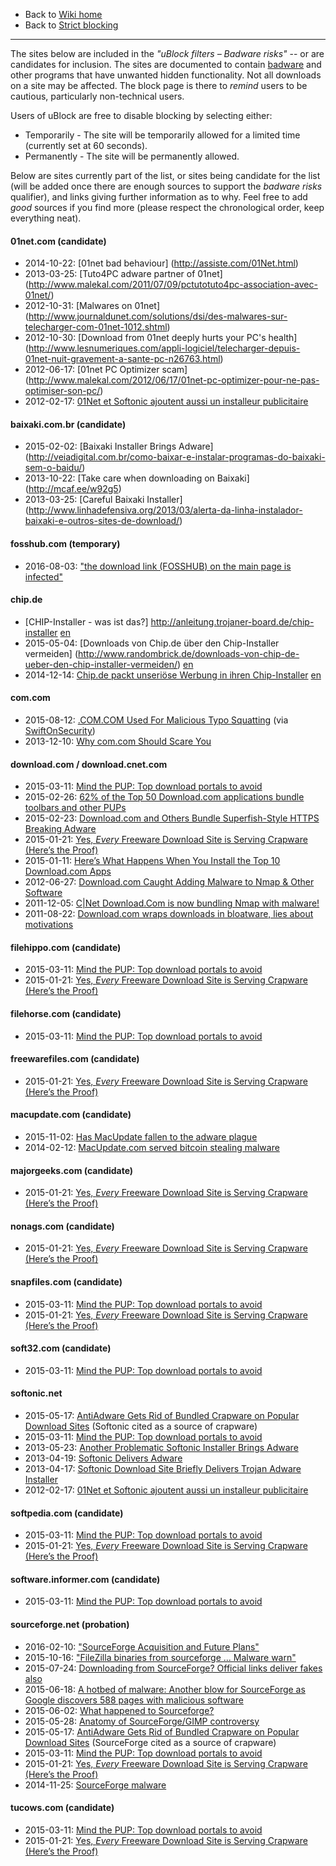 - Back to [Wiki home](https://github.com/gorhill/uBlock/wiki)
- Back to [Strict blocking](https://github.com/gorhill/uBlock/wiki/Strict-blocking)

***

The sites below are included in the _"uBlock filters – Badware risks"_ -- or are candidates for inclusion. The sites are documented to contain [badware](https://en.wikipedia.org/wiki/StopBadware#Defining_.22badware.22) and other programs that have unwanted hidden functionality. Not all downloads on a site may be affected. The block page is there to _remind_ users to be cautious, particularly non-technical users.

Users of uBlock are free to disable blocking by selecting either:
- Temporarily - The site will be temporarily allowed for a limited time (currently set at 60 seconds).
- Permanently - The site will be permanently allowed.

Below are sites currently part of the list, or sites being candidate for the list (will be added once there are enough sources to support the _badware risks_ qualifier), and links giving further information as to why. Feel free to add _good_ sources if you find more (please respect the chronological order, keep everything neat).

#### 01net.com (candidate)
- 2014-10-22: [01net bad behaviour] (http://assiste.com/01Net.html)
- 2013-03-25: [Tuto4PC adware partner of 01net] (http://www.malekal.com/2011/07/09/pctutotuto4pc-association-avec-01net/)
- 2012-10-31: [Malwares on 01net] (http://www.journaldunet.com/solutions/dsi/des-malwares-sur-telecharger-com-01net-1012.shtml)
- 2012-10-30: [Download from 01net deeply hurts your PC's health] (http://www.lesnumeriques.com/appli-logiciel/telecharger-depuis-01net-nuit-gravement-a-sante-pc-n26763.html)
- 2012-06-17: [01net PC Optimizer scam] (http://www.malekal.com/2012/06/17/01net-pc-optimizer-pour-ne-pas-optimiser-son-pc/)
- 2012-02-17: [01Net et Softonic ajoutent aussi un installeur publicitaire](http://neosting.net/logiciels/01net-et-softonic-ajoutent-aussi-un-installeur-publicitaire.html)

#### baixaki.com.br (candidate)
- 2015-02-02: [Baixaki Installer Brings Adware] (http://veiadigital.com.br/como-baixar-e-instalar-programas-do-baixaki-sem-o-baidu/)
- 2013-10-22: [Take care when downloading on Baixaki] (http://mcaf.ee/w92g5)
- 2013-03-25: [Careful Baixaki Installer] (http://www.linhadefensiva.org/2013/03/alerta-da-linha-instalador-baixaki-e-outros-sites-de-download/)

#### fosshub.com (temporary)
- 2016-08-03: ["the download link (FOSSHUB) on the main page is infected"](http://www.classicshell.net/forum/viewtopic.php?f=12&t=6434#p27960)

#### chip.de
- [CHIP-Installer - was ist das?] http://anleitung.trojaner-board.de/chip-installer [en](https://translate.google.de/translate?sl=de&tl=en&js=y&prev=_t&hl=de&ie=UTF-8&u=http%3A%2F%2Fanleitung.trojaner-board.de%2Fchip-installer&edit-text=&act=url)
- 2015-05-04: [Downloads von Chip.de über den Chip-Installer vermeiden] (http://www.randombrick.de/downloads-von-chip-de-ueber-den-chip-installer-vermeiden/) [en](https://translate.google.de/translate?hl=de&sl=de&tl=en&u=http%3A%2F%2Fwww.randombrick.de%2Fdownloads-von-chip-de-ueber-den-chip-installer-vermeiden%2F)
- 2014-12-14: [Chip.de packt unseriöse Werbung in ihren Chip-Installer](http://www.1337core.de/chip-packt-unserioese-werbung-in-ihren-chip-installer/) [en](https://translate.google.de/translate?hl=de&sl=de&tl=en&u=http%3A%2F%2Fwww.randombrick.de%2Fdownloads-von-chip-de-ueber-den-chip-installer-vermeiden%2F)

#### com.com
- 2015-08-12: [.COM.COM Used For Malicious Typo Squatting](https://isc.sans.edu/diary/.COM.COM+Used+For+Malicious+Typo+Squatting/20019) (via [SwiftOnSecurity](https://twitter.com/SwiftOnSecurity/status/631972601460494336))
- 2013-12-10: [Why com.com Should Scare You](https://blog.whitehatsec.com/why-com-com-should-scare-you/)


#### download.com / download.cnet.com

- 2015-03-11: [Mind the PUP: Top download portals to avoid](http://blog.emsisoft.com/2015/03/11/mind-the-pup-top-download-portals-to-avoid/)
- 2015-02-26: [62% of the Top 50 Download.com applications bundle toolbars and other PUPs](http://blog.emsisoft.com/2015/02/26/62-of-the-top-50-download-com-applications-bundle-toolbars-and-other-pups/)
- 2015-02-23: [Download.com and Others Bundle Superfish-Style HTTPS Breaking Adware](http://www.howtogeek.com/210265/download.com-and-others-bundle-superfish-style-https-breaking-adware/)
- 2015-01-21: [Yes, _Every_ Freeware Download Site is Serving Crapware (Here’s the Proof)](http://www.howtogeek.com/207692/yes-every-freeware-download-site-is-serving-crapware-heres-the-proof/)
- 2015-01-11: [Here’s What Happens When You Install the Top 10 Download.com Apps](http://www.howtogeek.com/198622/heres-what-happens-when-you-install-the-top-10-download.com-apps/)
- 2012-06-27: [Download.com Caught Adding Malware to Nmap & Other Software](http://insecure.org/news/download-com-fiasco.html)
- 2011-12-05: [C|Net Download.Com is now bundling Nmap with malware!](http://seclists.org/nmap-announce/2011/5)
- 2011-08-22: [Download.com wraps downloads in bloatware, lies about motivations](http://www.extremetech.com/computing/93504-download-com-wraps-downloads-in-bloatware-lies-about-motivations)

#### filehippo.com (candidate)

- 2015-03-11: [Mind the PUP: Top download portals to avoid](http://blog.emsisoft.com/2015/03/11/mind-the-pup-top-download-portals-to-avoid/)
- 2015-01-21: [Yes, _Every_ Freeware Download Site is Serving Crapware (Here’s the Proof)](http://www.howtogeek.com/207692/yes-every-freeware-download-site-is-serving-crapware-heres-the-proof/)

#### filehorse.com (candidate)

- 2015-03-11: [Mind the PUP: Top download portals to avoid](http://blog.emsisoft.com/2015/03/11/mind-the-pup-top-download-portals-to-avoid/)

#### freewarefiles.com (candidate)

- 2015-01-21: [Yes, _Every_ Freeware Download Site is Serving Crapware (Here’s the Proof)](http://www.howtogeek.com/207692/yes-every-freeware-download-site-is-serving-crapware-heres-the-proof/)

#### macupdate.com (candidate)
- 2015-11-02: [Has MacUpdate fallen to the adware plague](https://blog.malwarebytes.org/news/2015/11/has-macupdate-fallen-to-the-adware-plague/)
- 2014-02-12: [MacUpdate.com served bitcoin stealing malware](http://www.tripwire.com/state-of-security/latest-security-news/download-com-macupdate-com-served-bitcoin-stealing-malware/)

#### majorgeeks.com (candidate)

- 2015-01-21: [Yes, _Every_ Freeware Download Site is Serving Crapware (Here’s the Proof)](http://www.howtogeek.com/207692/yes-every-freeware-download-site-is-serving-crapware-heres-the-proof/)

#### nonags.com (candidate)

- 2015-01-21: [Yes, _Every_ Freeware Download Site is Serving Crapware (Here’s the Proof)](http://www.howtogeek.com/207692/yes-every-freeware-download-site-is-serving-crapware-heres-the-proof/)

#### snapfiles.com (candidate)

- 2015-03-11: [Mind the PUP: Top download portals to avoid](http://blog.emsisoft.com/2015/03/11/mind-the-pup-top-download-portals-to-avoid/)
- 2015-01-21: [Yes, _Every_ Freeware Download Site is Serving Crapware (Here’s the Proof)](http://www.howtogeek.com/207692/yes-every-freeware-download-site-is-serving-crapware-heres-the-proof/)

#### soft32.com (candidate)

- 2015-03-11: [Mind the PUP: Top download portals to avoid](http://blog.emsisoft.com/2015/03/11/mind-the-pup-top-download-portals-to-avoid/)

#### softonic.net

- 2015-05-17: [AntiAdware Gets Rid of Bundled Crapware on Popular Download Sites](http://lifehacker.com/antiadware-gets-rid-of-bundled-crapware-on-popular-down-1702818594) (Softonic cited as a source of crapware)
- 2015-03-11: [Mind the PUP: Top download portals to avoid](http://blog.emsisoft.com/2015/03/11/mind-the-pup-top-download-portals-to-avoid/)
- 2013-05-23: [Another Problematic Softonic Installer Brings Adware](http://www.intego.com/mac-security-blog/another-problematic-softonic-installer-brings-adware/)
- 2013-04-19: [Softonic Delivers Adware](http://www.esecurityplanet.com/malware/softonic-delivers-adware.html)
- 2013-04-17: [Softonic Download Site Briefly Delivers Trojan Adware Installer](http://www.intego.com/mac-security-blog/softonic-download-site-briefly-delivers-trojan-adware-installer/)
- 2012-02-17: [01Net et Softonic ajoutent aussi un installeur publicitaire](http://neosting.net/logiciels/01net-et-softonic-ajoutent-aussi-un-installeur-publicitaire.html)

#### softpedia.com (candidate)

- 2015-03-11: [Mind the PUP: Top download portals to avoid](http://blog.emsisoft.com/2015/03/11/mind-the-pup-top-download-portals-to-avoid/)
- 2015-01-21: [Yes, _Every_ Freeware Download Site is Serving Crapware (Here’s the Proof)](http://www.howtogeek.com/207692/yes-every-freeware-download-site-is-serving-crapware-heres-the-proof/)

#### software.informer.com (candidate)

- 2015-03-11: [Mind the PUP: Top download portals to avoid](http://blog.emsisoft.com/2015/03/11/mind-the-pup-top-download-portals-to-avoid/)

#### sourceforge.net (probation)

- 2016-02-10: ["SourceForge Acquisition and Future Plans"](https://sourceforge.net/blog/sourceforge-acquisition-and-future-plans/)
- 2015-10-16: ["FileZilla binaries from sourceforge ... Malware warn"](https://twitter.com/codinghorror/status/655119643216973825)
- 2015-07-24: [Downloading from SourceForge? Official links deliver fakes also](http://www.myce.com/news/downloading-from-sourceforge-official-links-deliver-fakes-also-76749/)
- 2015-06-18: [A hotbed of malware: Another blow for SourceForge as Google discovers 588 pages with malicious software](http://www.information-age.com/industry/software/123459675/hotbed-malware-another-blow-sourceforge-google-discovers-588-pages-malicious-software)
- 2015-06-02: [What happened to Sourceforge?](https://blog.l0cal.com/2015/06/02/what-happened-to-sourceforge/)
- 2015-05-28: [Anatomy of SourceForge/GIMP controversy](http://libregraphicsworld.org/blog/entry/anatomy-of-sourceforge-gimp-controversy)
- 2015-05-17: [AntiAdware Gets Rid of Bundled Crapware on Popular Download Sites](http://lifehacker.com/antiadware-gets-rid-of-bundled-crapware-on-popular-down-1702818594) (SourceForge cited as a source of crapware)
- 2015-03-11: [Mind the PUP: Top download portals to avoid](http://blog.emsisoft.com/2015/03/11/mind-the-pup-top-download-portals-to-avoid/)
- 2015-01-21: [Yes, _Every_ Freeware Download Site is Serving Crapware (Here’s the Proof)](http://www.howtogeek.com/207692/yes-every-freeware-download-site-is-serving-crapware-heres-the-proof/)
- 2014-11-25: [SourceForge malware](http://blog.tedd.no/2014/11/25/sourceforge-malware/)

#### tucows.com (candidate)

- 2015-03-11: [Mind the PUP: Top download portals to avoid](http://blog.emsisoft.com/2015/03/11/mind-the-pup-top-download-portals-to-avoid/)
- 2015-01-21: [Yes, _Every_ Freeware Download Site is Serving Crapware (Here’s the Proof)](http://www.howtogeek.com/207692/yes-every-freeware-download-site-is-serving-crapware-heres-the-proof/)